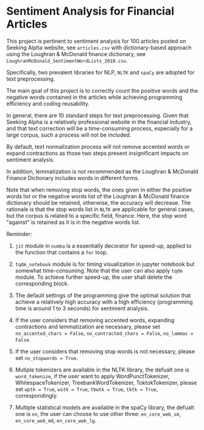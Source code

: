 # Sentiment Analysis for Financial Articles

This project is pertinent to sentiment analysis for 100 articles posted on Seeking Alpha website, see `articles.csv` with dictionary-based approach using the Loughran & McDonald finance dictionary, see `LoughranMcDonald_SentimentWordLists_2018.csv`. 

Specifically, two prevalent libraries for NLP, `NLTK` and `spaCy` are adopted for text preprocessing.

The main goal of this project is to correctly count the positive words and the negative words contained in the articles while achieving programming efficiency and coding reusability.

In general, there are 10 standard steps for text preprocessing. Given that Seeking Alpha is a relatively professional website in the financial industry, and that text correction will be a time-consuming process, especially for a large corpus, such a process will not be included.

By default, text normalization process will not remove accented words or expand contractions as those two steps present insignificant impacts on sentiment analysis. 

In addition, lemmatization is not recommended as the Loughran & McDonald Finance Dictionary includes words in different forms.

Note that when removing stop words, the ones given in either the positive words list or the negative words list
of the Loughran & McDonald finance dictionary should be retained, otherwise, the accuracy will decrease. The rationale is that the stop words list in `NLTK` are applicable for general cases, but the corpus is related to a specific field, finance. Here, the stop word "against" is retained as it is in the negative words list.


Reminder: 
1. `jit` module in `numba` is a essentially decorator for speed-up, applied to the function that contains a `for` loop.

2. `tqdm_notebook` module is for timing visualization in jupyter notebook but somewhat time-consuming. Note that the user can also apply `tqdm` module. To achieve further speed-up, the user shall delete the corresponding block.

3. The default settings of the programming give the optimal solution that achieve a relatively high accuracy 
with a high efficiency (programming time is around 1 to 3 seconds) for sentiment analysis.

3. If the user considers that removing accented words, expanding contractions and lemmatization are necessary, 
please set `no_accented_chars = False`, `no_contracted_chars = False`, `no_lammas = False`.

4. If the user considers that removing stop words is not necessary, please set `no_stopwords = True`.

5. Mutiple tokenizers are available in the NLTK library, the defualt one is `word_tokenize`, if the user want to apply WordPunctTokenizer, WhitespaceTokenizer, TreebankWordTokenizer, ToktokTokenizer, please set `wptk = True`, `wstk = True`, `tbwtk = True`, `tktk = True`, correspondingly.

6. Multiple statistical models are available in the spaCy library, the defualt one is `en`, the user can choose to use other three: `en_core_web_sm`, `en_core_web_md`, `en_core_web_lg`.
